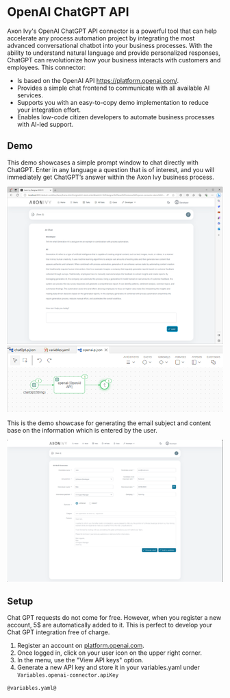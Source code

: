 # OpenAI ChatGPT API

Axon Ivy's OpenAI ChatGPT API connector is a powerful tool that can help accelerate any process automation project by integrating the most advanced conversational chatbot into your business processes. With the ability to understand natural language and provide personalized responses, ChatGPT can revolutionize how your business interacts with customers and employees. This connector:

- Is based on the OpenAI API https://platform.openai.com/.
- Provides a simple chat frontend to communicate with all available AI services.
- Supports you with an easy-to-copy demo implementation to reduce your integration effort.
- Enables low-code citizen developers to automate business processes with AI-led support.

## Demo

This demo showcases a simple prompt window to chat directly with ChatGPT. Enter in any language a question that is of interest, and you will immediately get ChatGPT’s answer within the Axon Ivy business process.

![demo-dialog](images/demo1.png)
![demo-dialog](images/demo0.png)

This is the demo showcase for generating the email subject and content base on the information which is entered by the user.

![demo-dialog](images/demo2.png)

## Setup

Chat GPT requests do not come for free. However, when you register a new account,
 5$ are automatically added to it. This is perfect to develop your Chat GPT integration free of charge.

1. Register an account on [platform.openai.com](https://platform.openai.com/overview).
2. Once logged in, click on your user icon on the upper right corner.
3. In the menu, use the "View API keys" option.
4. Generate a new API key and store it in your variables.yaml under `Variables.openai-connector.apiKey`

```
@variables.yaml@
```
